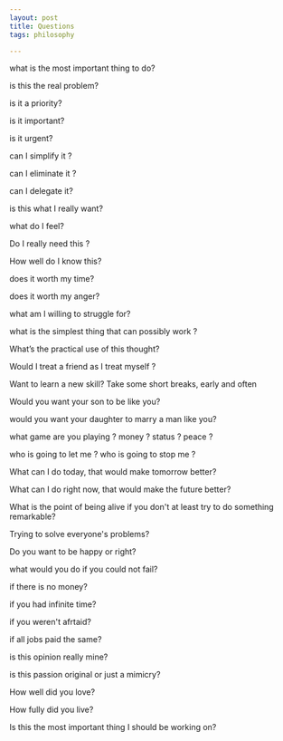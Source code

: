 ```yaml
---
layout: post
title: Questions
tags: philosophy 

---
```


what is the most important thing to do? 

is this the real problem?

is it a priority?

is it important?

is it urgent?

can I simplify it ?

can I eliminate it ?

can I delegate it?

is this what I really want?

what do I feel?

Do I really need this ? 

How well do I know this?

does it worth my time?

does it worth my anger?

what am I willing to struggle for?

what is the simplest thing that can possibly work ?

What’s the practical use of this thought?

Would I treat a friend as I treat myself ?

Want to learn a new skill? Take some short breaks, early and often

Would you want your son to be like you?

would you want your daughter to marry a man like you?

what game are you playing ? money ? status ? peace ? 

who is going to let me ? who is going to stop me ?

What can I do today, that would make tomorrow better?

What can I do right now, that would make the future better?

What is the point of being alive if you don't at least try to do something remarkable?

Trying to solve everyone's problems?

Do you want to be happy or right?

what would you do if you could not fail?

if there is no money?

if you had infinite time? 

if you weren't afrtaid?

if all jobs paid the same?

is this opinion really mine?

is this passion original or just a mimicry?

How well did you love?

How fully did you live?

Is this the most important thing I should be working on?
